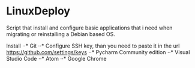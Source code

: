 # LinuxDeploy
Script that install and configure basic applications that i need when migrating or reinstalling a Debian based OS.

Install
    ⋅⋅* Git
    ⋅⋅* Configure SSH key, than you need to paste it in the url https://github.com/settings/keys
    ⋅⋅* Pycharm Community edition
    ⋅⋅* Visual Studio Code
    ⋅⋅* Atom
    ⋅⋅* Google Chrome
